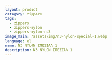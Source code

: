 ```yaml
---
layout: product
category: zippers
tags:
  - zippers
  - zippers-nylon
  - zippers-nylon-no3
image_main: /assets/img/n3-nylon-special-1.webp
language: el
name: N3 NYLON ΣΠΕΣΙΑΛ 1
description: N3 NYLON ΣΠΕΣΙΑΛ 1
---
```

